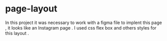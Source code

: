 # page-layout 

In this project it was necessary to work with a figma file  to implent this page  , it looks like  an Instagram page .
I used css flex box and others styles for this layout .

